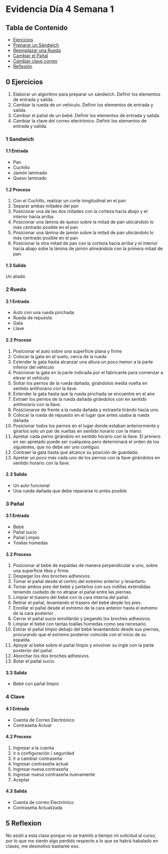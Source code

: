 # Evidencia Día 4 Semana 1
## Tabla de Contenido
- [Ejercicios](#0-ejercicios)
- [Preparar un Sándwich](#1-sandwich)
- [Reemplazar una Rueda](#2-rueda)
- [Cambiar el Pañal](#3-pañal)
- [Cambiar clave correo](#4-clave)
- [Reflexión](#5-reflexion)
## 0 Ejercicios
 1. Elaborar un algoritmo para preparar un sándwich. Definir los elementos de entrada y salida.
 2. Cambiar la rueda de un vehículo. Definir los elementos de entrada y salida.
 3. Cambiar el pañal de un bebé. Definir los elementos de entrada y salida.
 4. Cambiar la clave del correo electrónico. Definir los elementos de entrada y salida.

### 1 Sandwich
#### 1.1 Entrada
- Pan
- Cuchillo
- Jamón laminado
- Queso laminado
#### 1.2 Proceso
1) Con el Cuchillo, realizar un corte longitudinal en el pan
2) Separar ambas mitades del pan 
3) Posicionar una de las dos mitades con la corteza hacia abajo y el interior hacia arriba
4) Posicionar una lámina de queso sobre la mitad de pan ubicándolo lo más centrado posible en el pan
5) Posicionar una lámina de jamón sobre la mitad de pan ubicándolo lo más centrado posible en el pan
6) Posicionar la otra mitad de pan con la corteza hacia arriba y el interior hacia abajo sobe la lámina de jamón alineándola con la primera mitad de pan.
#### 1.3 Salida
Un aliado
### 2 Rueda
#### 2.1 Entrada
- Auto con una rueda pinchada
- Rueda de repuesto
- Gata
- Llave
#### 2.2 Proceso
1) Posicionar el auto sobre una superficie plana y firme
2) Colocar la gata en el suelo, cerca de la rueda
3) Extender la gata hasta alcanzar una altura un poco menor a la parte inferior del vehículo
4) Posicionar la gata en la parte indicada por el fabricante para comenzar a elevar el vehículo
5) Soltar los pernos de la rueda dañada, girándolos media vuelta en sentido antihorario con la llave.
6) Extender la gata hasta que la rueda pinchada se encuentre en el aire
7) Extraer los pernos de la rueda dañada girándolos con en sentido antihorario con la llave.
8) Posicionarse de frente a la rueda dañada y extraerla tirándo hacia uno.
9) Colocar la rueda de repuesto en el lugar que antes usaba la rueda dañada
10) Posicionar todos los pernos en el lugar donde estaban anteriormente y girarlos solo un par de vueltas en sentido horario con la mano.
11) Apretar cada perno girándolo en sentido horario con la llave. El primero en ser apretado puede ser cualquiera pero determinará el orden de los siguientes, que no debe ser uno contiguo.
12) Contraer la gata hasta que alcance su posición de guardado.
13) Apretar un poco más cada uno de los pernos con la llave girándolos en sentido horario con la llave.
#### 2.3 Salida
- Un auto funcional
- Una rueda dañada que debe repararse lo antes posible
### 3 Pañal
#### 3.1 Entrada
- Bebé 
- Pañal sucio
- Pañal Limpio
- Toallas húmedas
#### 3.2 Proceso
  1) Posicionar al bebé de espaldas de manera perpendicular a uno, sobre una superficie tibia y firme.
  2) Despegar los dos broches adhesivos.
  3) Tomar el pañal desde el centro del extremo anterior y levantarlo.
  4) Tomar ambos pies del bebé y juntarlos con sus rodillas extendidas teniendo cuidado de no atrapar el pañal entre las piernas.
  5) Limpiar el trasero del bebé con la cara interna del pañal.
  6) Retirar el pañal, levantando el trasero del bebé desde los pies.
  7) Enrollar el pañal desde el extremo de la cara anterior hasta el extremo de la cara posterior .
  8) Cerrar el pañal sucio enrollándo y pegando los broches adhesivos.
  9) Limpiar el bebé con tantas toallas húmedas como sea necesario.
  10) Estirar el pañal limpio  debajo del bebé levantándolo desde sus piernas, procurando que el extremo posterior coincida con el inicio de su espalda.
  11) Apoyar al bebé sobre el pañal limpio y envolver su ingle con la parte posterior del pañal.
  12) Aborchar los dos broches adhesivos.
  13) Botar el pañal sucio.

#### 3.3 Salida
- Bebé con pañal limpio
### 4 Clave
#### 4.1 Entrada
- Cuenta de Correo Electrónico
- Contraseña Actual
#### 4.2 Proceso
1) Ingresar a la cuenta
2) Ir a configuración / seguridad
3) Ir a cambiar contraseña
4) Ingresar contraseña actual
5) Ingresar nueva contraseña
6) Ingresar nueva contraseña nuevamente
7) Aceptar
#### 4.3 Salida
- Cuenta de correo Electrónico
- Contraseña Actualizada
## 5 Reflexion
No asistí a esta clase porque no se tramitó a tiempo mi solicitud al curso, por lo que me siento algo perdido respecto a lo que se habrá habalado en clases, me desmotivó bastante eso.
